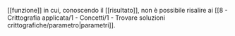 [[funzione]] in cui, conoscendo il [[risultato]], non è possibile risalire ai [[8 - Crittografia applicata/1 - Concetti/1 - Trovare soluzioni crittografiche/parametro|parametri]].